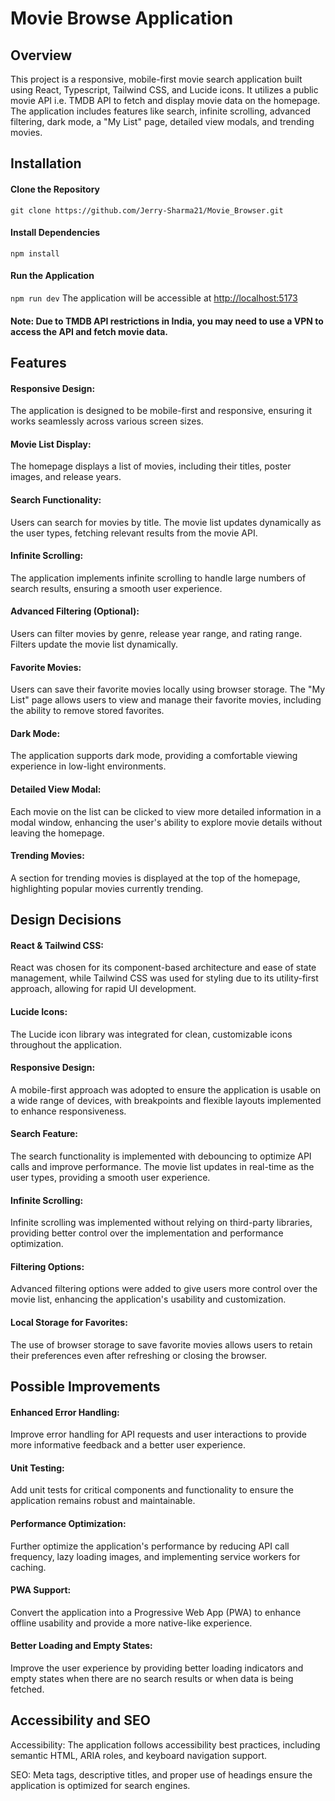 # Movie Browse Application

## Overview

This project is a responsive, mobile-first movie search application built using React, Typescript, Tailwind CSS, and Lucide icons. It utilizes a public movie API i.e. TMDB API to fetch and display movie data on the homepage. The application includes features like search, infinite scrolling, advanced filtering, dark mode, a "My List" page, detailed view modals, and trending movies.

## Installation

#### Clone the Repository

`git clone https://github.com/Jerry-Sharma21/Movie_Browser.git`

#### Install Dependencies

`npm install`

#### Run the Application

`npm run dev`
The application will be accessible at [http://localhost:5173](http://localhost:5173)

#### Note: Due to TMDB API restrictions in India, you may need to use a VPN to access the API and fetch movie data.

## Features

#### Responsive Design:

The application is designed to be mobile-first and responsive, ensuring it works seamlessly across various screen sizes.

#### Movie List Display:

The homepage displays a list of movies, including their titles, poster images, and release years.

#### Search Functionality:

Users can search for movies by title. The movie list updates dynamically as the user types, fetching relevant results from the movie API.

#### Infinite Scrolling:

The application implements infinite scrolling to handle large numbers of search results, ensuring a smooth user experience.

#### Advanced Filtering (Optional):

Users can filter movies by genre, release year range, and rating range. Filters update the movie list dynamically.

#### Favorite Movies:

Users can save their favorite movies locally using browser storage. The "My List" page allows users to view and manage their favorite movies, including the ability to remove stored favorites.

#### Dark Mode:

The application supports dark mode, providing a comfortable viewing experience in low-light environments.

#### Detailed View Modal:

Each movie on the list can be clicked to view more detailed information in a modal window, enhancing the user's ability to explore movie details without leaving the homepage.

#### Trending Movies:

A section for trending movies is displayed at the top of the homepage, highlighting popular movies currently trending.

## Design Decisions

#### React & Tailwind CSS:

React was chosen for its component-based architecture and ease of state management, while Tailwind CSS was used for styling due to its utility-first approach, allowing for rapid UI development.

#### Lucide Icons:

The Lucide icon library was integrated for clean, customizable icons throughout the application.

#### Responsive Design:

A mobile-first approach was adopted to ensure the application is usable on a wide range of devices, with breakpoints and flexible layouts implemented to enhance responsiveness.

#### Search Feature:

The search functionality is implemented with debouncing to optimize API calls and improve performance. The movie list updates in real-time as the user types, providing a smooth user experience.

#### Infinite Scrolling:

Infinite scrolling was implemented without relying on third-party libraries, providing better control over the implementation and performance optimization.

#### Filtering Options:

Advanced filtering options were added to give users more control over the movie list, enhancing the application's usability and customization.

#### Local Storage for Favorites:

The use of browser storage to save favorite movies allows users to retain their preferences even after refreshing or closing the browser.

## Possible Improvements

#### Enhanced Error Handling:

Improve error handling for API requests and user interactions to provide more informative feedback and a better user experience.

#### Unit Testing:

Add unit tests for critical components and functionality to ensure the application remains robust and maintainable.

#### Performance Optimization:

Further optimize the application's performance by reducing API call frequency, lazy loading images, and implementing service workers for caching.

#### PWA Support:

Convert the application into a Progressive Web App (PWA) to enhance offline usability and provide a more native-like experience.

#### Better Loading and Empty States:

Improve the user experience by providing better loading indicators and empty states when there are no search results or when data is being fetched.

## Accessibility and SEO

Accessibility: The application follows accessibility best practices, including semantic HTML, ARIA roles, and keyboard navigation support.

SEO: Meta tags, descriptive titles, and proper use of headings ensure the application is optimized for search engines.
